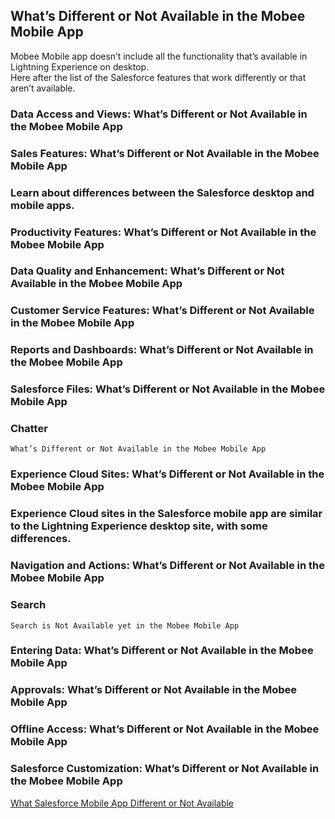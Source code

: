 ## What’s Different or Not Available in the Mobee Mobile App
Mobee Mobile app doesn’t include all the functionality that’s available in Lightning Experience on desktop.    
Here after the list of the Salesforce features that work differently or that aren’t available.

### Data Access and Views: What’s Different or Not Available in the Mobee Mobile App
### Sales Features: What’s Different or Not Available in the Mobee Mobile App
### Learn about differences between the Salesforce desktop and mobile apps.
### Productivity Features: What’s Different or Not Available in the Mobee Mobile App
### Data Quality and Enhancement: What’s Different or Not Available in the Mobee Mobile App
### Customer Service Features: What’s Different or Not Available in the Mobee Mobile App
### Reports and Dashboards: What’s Different or Not Available in the Mobee Mobile App
### Salesforce Files: What’s Different or Not Available in the Mobee Mobile App
### Chatter    
    What’s Different or Not Available in the Mobee Mobile App    
### Experience Cloud Sites: What’s Different or Not Available in the Mobee Mobile App
### Experience Cloud sites in the Salesforce mobile app are similar to the Lightning Experience desktop site, with some differences.
### Navigation and Actions: What’s Different or Not Available in the Mobee Mobile App
### Search    
    Search is Not Available yet in the Mobee Mobile App
### Entering Data: What’s Different or Not Available in the Mobee Mobile App
### Approvals: What’s Different or Not Available in the Mobee Mobile App
### Offline Access: What’s Different or Not Available in the Mobee Mobile App
### Salesforce Customization: What’s Different or Not Available in the Mobee Mobile App

[What Salesforce Mobile App Different or Not Available](https://help.salesforce.com/s/articleView?id=sf.limits_mobile_sf1_parent.htm&type=5)    
